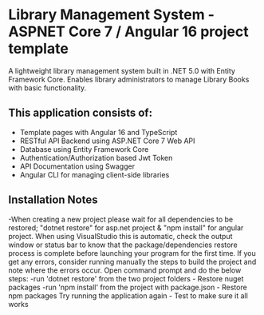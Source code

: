 # Library Management System - ASPNET Core 7 / Angular 16 project template
A lightweight library management system built in .NET 5.0 with Entity Framework Core.
Enables library administrators to manage Library Books with basic functionality.

## This application consists of:
   - Template pages with Angular 16 and TypeScript
   - RESTful API Backend using ASP.NET Core 7 Web API
   - Database using Entity Framework Core
   - Authentication/Authorization based Jwt Token
   - API Documentation using Swagger
   - Angular CLI for managing client-side libraries

## Installation Notes
   -When creating a new project please wait for all dependencies to be restored; "dotnet restore" 
    for asp.net project & "npm install" for angular project. When using VisualStudio this is 
    automatic, check the output window or status bar to know that the package/dependencies restore 
    process is complete before launching your program for the first time.
    If you get any errors, consider running manually the steps to build the project
    and note where the errors occur. Open command prompt and do the below steps:
    -run 'dotnet restore' from the two project folders - Restore nuget packages
    -run 'npm install' from the project with package.json - Restore npm packages
   Try running the application again - Test to make sure it all works
